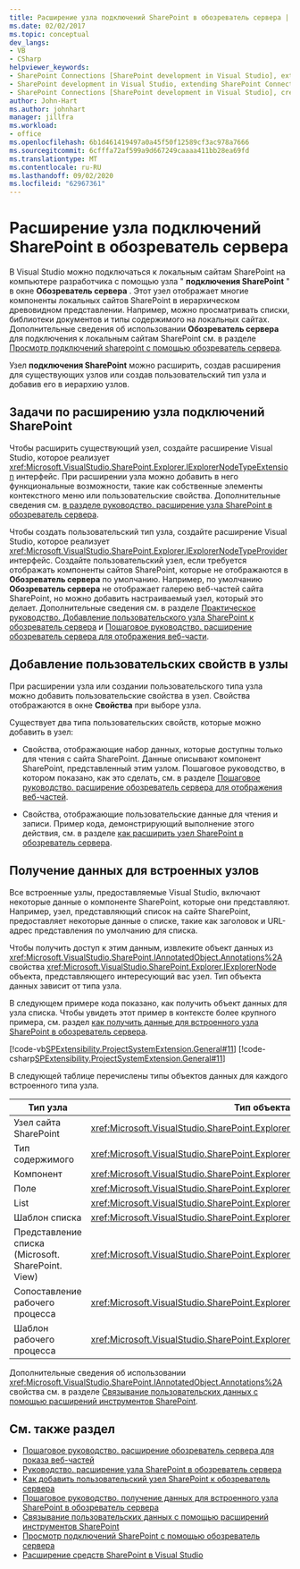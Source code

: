 ```yaml
---
title: Расширение узла подключений SharePoint в обозреватель сервера | Документация Майкрософт
ms.date: 02/02/2017
ms.topic: conceptual
dev_langs:
- VB
- CSharp
helpviewer_keywords:
- SharePoint Connections [SharePoint development in Visual Studio], extending a node
- SharePoint development in Visual Studio, extending SharePoint Connections node in Server Explorer
- SharePoint Connections [SharePoint development in Visual Studio], creating a new node type
author: John-Hart
ms.author: johnhart
manager: jillfra
ms.workload:
- office
ms.openlocfilehash: 6b1d461419497a0a45f50f12589cf3ac978a7666
ms.sourcegitcommit: 6cfffa72af599a9d667249caaaa411bb28ea69fd
ms.translationtype: MT
ms.contentlocale: ru-RU
ms.lasthandoff: 09/02/2020
ms.locfileid: "62967361"
---
```

# <a name="extend-the-sharepoint-connections-node-in-server-explorer"></a>Расширение узла подключений SharePoint в обозреватель сервера
  В Visual Studio можно подключаться к локальным сайтам SharePoint на компьютере разработчика с помощью узла " **подключения SharePoint** " в окне **Обозреватель сервера** . Этот узел отображает многие компоненты локальных сайтов SharePoint в иерархическом древовидном представлении. Например, можно просматривать списки, библиотеки документов и типы содержимого на локальных сайтах. Дополнительные сведения об использовании **Обозреватель сервера** для подключения к локальным сайтам SharePoint см. в разделе [Просмотр подключений sharepoint с помощью обозреватель сервера](../sharepoint/browsing-sharepoint-connections-using-server-explorer.md).

 Узел **подключения SharePoint** можно расширить, создав расширения для существующих узлов или создав пользовательский тип узла и добавив его в иерархию узлов.

## <a name="tasks-for-extending-the-sharepoint-connections-node"></a>Задачи по расширению узла подключений SharePoint
 Чтобы расширить существующий узел, создайте расширение Visual Studio, которое реализует <xref:Microsoft.VisualStudio.SharePoint.Explorer.IExplorerNodeTypeExtension> интерфейс. При расширении узла можно добавить в него функциональные возможности, такие как собственные элементы контекстного меню или пользовательские свойства. Дополнительные сведения см. [в разделе руководство. расширение узла SharePoint в обозреватель сервера](../sharepoint/how-to-extend-a-sharepoint-node-in-server-explorer.md).

 Чтобы создать пользовательский тип узла, создайте расширение Visual Studio, которое реализует <xref:Microsoft.VisualStudio.SharePoint.Explorer.IExplorerNodeTypeProvider> интерфейс. Создайте пользовательский узел, если требуется отображать компоненты сайтов SharePoint, которые не отображаются в **Обозреватель сервера** по умолчанию. Например, по умолчанию **Обозреватель сервера** не отображает галерею веб-частей сайта SharePoint, но можно добавить настраиваемый узел, который это делает. Дополнительные сведения см. в разделе [Практическое руководство. Добавление пользовательского узла SharePoint к обозреватель сервера](../sharepoint/how-to-add-a-custom-sharepoint-node-to-server-explorer.md) и [Пошаговое руководство. расширение обозреватель сервера для отображения веб-части](../sharepoint/walkthrough-extending-server-explorer-to-display-web-parts.md).

## <a name="add-custom-properties-to-nodes"></a>Добавление пользовательских свойств в узлы
 При расширении узла или создании пользовательского типа узла можно добавить пользовательские свойства в узел. Свойства отображаются в окне **Свойства** при выборе узла.

 Существует два типа пользовательских свойств, которые можно добавить в узел:

- Свойства, отображающие набор данных, которые доступны только для чтения с сайта SharePoint. Данные описывают компонент SharePoint, представленный этим узлом. Пошаговое руководство, в котором показано, как это сделать, см. в разделе [Пошаговое руководство. расширение обозреватель сервера для отображения веб-частей](../sharepoint/walkthrough-extending-server-explorer-to-display-web-parts.md).

- Свойства, отображающие пользовательские данные для чтения и записи. Пример кода, демонстрирующий выполнение этого действия, см. в разделе [как расширить узел SharePoint в обозреватель сервера](../sharepoint/how-to-extend-a-sharepoint-node-in-server-explorer.md).

## <a name="get-data-for-built-in-nodes"></a>Получение данных для встроенных узлов
 Все встроенные узлы, предоставляемые Visual Studio, включают некоторые данные о компоненте SharePoint, которые они представляют. Например, узел, представляющий список на сайте SharePoint, предоставляет некоторые данные о списке, такие как заголовок и URL-адрес представления по умолчанию для списка.

 Чтобы получить доступ к этим данным, извлеките объект данных из <xref:Microsoft.VisualStudio.SharePoint.IAnnotatedObject.Annotations%2A> свойства <xref:Microsoft.VisualStudio.SharePoint.Explorer.IExplorerNode> объекта, представляющего интересующий вас узел. Тип объекта данных зависит от типа узла.

 В следующем примере кода показано, как получить объект данных для узла списка. Чтобы увидеть этот пример в контексте более крупного примера, см. раздел [как получить данные для встроенного узла SharePoint в обозреватель сервера](../sharepoint/how-to-get-data-for-a-built-in-sharepoint-node-in-server-explorer.md).

 [!code-vb[SPExtensibility.ProjectSystemExtension.General#11](../sharepoint/codesnippet/VisualBasic/projectsystemexamples/extension/serverexplorerextensionnodeinfo.vb#11)]
 [!code-csharp[SPExtensibility.ProjectSystemExtension.General#11](../sharepoint/codesnippet/CSharp/projectsystemexamples/extension/serverexplorerextensionnodeinfo.cs#11)]

 В следующей таблице перечислены типы объектов данных для каждого встроенного типа узла.

|Тип узла|Тип объекта данных|
|---------------|----------------------|
|Узел сайта SharePoint|<xref:Microsoft.VisualStudio.SharePoint.Explorer.IExplorerSiteNodeInfo>|
|Тип содержимого|<xref:Microsoft.VisualStudio.SharePoint.Explorer.Extensions.IContentTypeNodeInfo>|
|Компонент|<xref:Microsoft.VisualStudio.SharePoint.Explorer.Extensions.IFeatureNodeInfo>|
|Поле|<xref:Microsoft.VisualStudio.SharePoint.Explorer.Extensions.IFieldNodeInfo>|
|List|<xref:Microsoft.VisualStudio.SharePoint.Explorer.Extensions.IListNodeInfo>|
|Шаблон списка|<xref:Microsoft.VisualStudio.SharePoint.Explorer.Extensions.IListTemplateNodeInfo>|
|Представление списка (Microsoft. SharePoint. View)|<xref:Microsoft.VisualStudio.SharePoint.Explorer.Extensions.IListViewNodeInfo>|
|Сопоставление рабочего процесса|<xref:Microsoft.VisualStudio.SharePoint.Explorer.Extensions.IWorkflowAssociationNodeInfo>|
|Шаблон рабочего процесса|<xref:Microsoft.VisualStudio.SharePoint.Explorer.Extensions.IWorkflowTemplateNodeInfo>|

 Дополнительные сведения об использовании <xref:Microsoft.VisualStudio.SharePoint.IAnnotatedObject.Annotations%2A> свойства см. в разделе [Связывание пользовательских данных с помощью расширений инструментов SharePoint](../sharepoint/associating-custom-data-with-sharepoint-tools-extensions.md).

## <a name="see-also"></a>См. также раздел
- [Пошаговое руководство. расширение обозреватель сервера для показа веб-частей](../sharepoint/walkthrough-extending-server-explorer-to-display-web-parts.md)
- [Руководство. расширение узла SharePoint в обозреватель сервера](../sharepoint/how-to-extend-a-sharepoint-node-in-server-explorer.md)
- [Как добавить пользовательский узел SharePoint к обозреватель сервера](../sharepoint/how-to-add-a-custom-sharepoint-node-to-server-explorer.md)
- [Пошаговое руководство. получение данных для встроенного узла SharePoint в обозреватель сервера](../sharepoint/how-to-get-data-for-a-built-in-sharepoint-node-in-server-explorer.md)
- [Связывание пользовательских данных с помощью расширений инструментов SharePoint](../sharepoint/associating-custom-data-with-sharepoint-tools-extensions.md)
- [Просмотр подключений SharePoint с помощью обозреватель сервера](../sharepoint/browsing-sharepoint-connections-using-server-explorer.md)
- [Расширение средств SharePoint в Visual Studio](../sharepoint/extending-the-sharepoint-tools-in-visual-studio.md)

